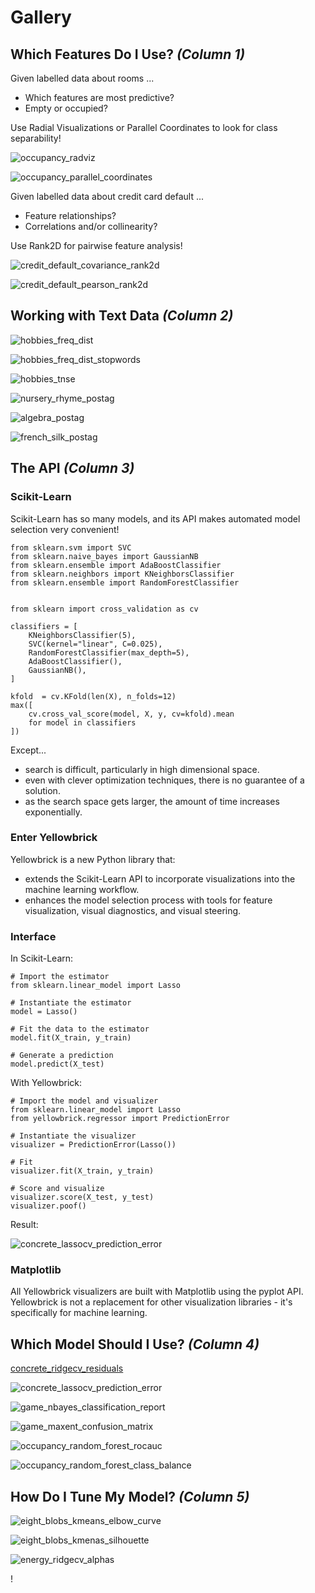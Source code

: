 # Gallery

## Which Features Do I Use? _(Column 1)_

Given labelled data about rooms ...
- Which features are most predictive?
- Empty or occupied?

Use Radial Visualizations or Parallel Coordinates to look for class separability!

![occupancy_radviz](figures/occupancy_radviz.png)

![occupancy_parallel_coordinates](figures/occupancy_parallel_coordinates.png)

Given labelled data about credit card default ...
- Feature relationships?
- Correlations and/or collinearity?

Use Rank2D for pairwise feature analysis!

![credit_default_covariance_rank2d](figures/credit_default_covariance_rank2d.png)

![credit_default_pearson_rank2d](figures/credit_default_pearson_rank2d.png)


## Working with Text Data _(Column 2)_

![hobbies_freq_dist](figures/hobbies_freq_dist.png)

![hobbies_freq_dist_stopwords](figures/hobbies_freq_dist_stopwords.png)

![hobbies_tnse](figures/hobbies_tnse.png)

![nursery_rhyme_postag](postag_figs/nursery_rhyme_postag.png)

![algebra_postag](postag_figs/algebra_postag.png)

![french_silk_postag](postag_figs/french_silk_postag.png)


## The API _(Column 3)_

### Scikit-Learn

Scikit-Learn has so many models, and its API makes automated model selection very convenient!

```
from sklearn.svm import SVC
from sklearn.naive_bayes import GaussianNB
from sklearn.ensemble import AdaBoostClassifier
from sklearn.neighbors import KNeighborsClassifier
from sklearn.ensemble import RandomForestClassifier


from sklearn import cross_validation as cv

classifiers = [
    KNeighborsClassifier(5),
    SVC(kernel="linear", C=0.025),
    RandomForestClassifier(max_depth=5),
    AdaBoostClassifier(),
    GaussianNB(),
]

kfold  = cv.KFold(len(X), n_folds=12)
max([
    cv.cross_val_score(model, X, y, cv=kfold).mean
    for model in classifiers
])
```

Except...
- search is difficult, particularly in high dimensional space.
- even with clever optimization techniques, there is no guarantee of a solution.
- as the search space gets larger, the amount of time increases exponentially.

### Enter Yellowbrick

Yellowbrick is a new Python library that:
- extends the Scikit-Learn API to incorporate visualizations into the machine learning workflow.
- enhances the model selection process with tools for feature visualization, visual diagnostics, and visual steering.

### Interface

In Scikit-Learn:

```
# Import the estimator
from sklearn.linear_model import Lasso

# Instantiate the estimator
model = Lasso()

# Fit the data to the estimator
model.fit(X_train, y_train)

# Generate a prediction      
model.predict(X_test)
```

With Yellowbrick:

```
# Import the model and visualizer
from sklearn.linear_model import Lasso
from yellowbrick.regressor import PredictionError

# Instantiate the visualizer
visualizer = PredictionError(Lasso())

# Fit
visualizer.fit(X_train, y_train)

# Score and visualize   
visualizer.score(X_test, y_test)
visualizer.poof()
```

Result:

![concrete_lassocv_prediction_error](figures/concrete_lassocv_prediction_error.png)

### Matplotlib
All Yellowbrick visualizers are built with Matplotlib using the pyplot API. Yellowbrick is not a replacement for other visualization libraries - it's specifically for machine learning.

## Which Model Should I Use? _(Column 4)_

[concrete_ridgecv_residuals](figures/concrete_ridgecv_residuals.png)

![concrete_lassocv_prediction_error](figures/concrete_lassocv_prediction_error.png)

![game_nbayes_classification_report](figures/game_nbayes_classification_report.png)

![game_maxent_confusion_matrix](figures/game_maxent_confusion_matrix.png)

![occupancy_random_forest_rocauc](figures/occupancy_random_forest_rocauc.png)

![occupancy_random_forest_class_balance](figures/occupancy_random_forest_class_balance.png)


## How Do I Tune My Model? _(Column 5)_

![eight_blobs_kmeans_elbow_curve](figures/eight_blobs_kmeans_elbow_curve.png)

![eight_blobs_kmenas_silhouette](figures/eight_blobs_kmenas_silhouette.png)

![energy_ridgecv_alphas](figures/energy_ridgecv_alphas.png)



!

